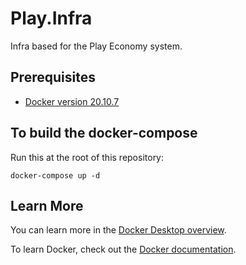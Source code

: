 # Play.Infra

Infra based for the Play Economy system.

## Prerequisites

- [Docker version 20.10.7](https://www.docker.com/get-started/)

## To build the docker-compose

Run this at the root of this repository:

```
docker-compose up -d
```

## Learn More

You can learn more in the [Docker Desktop overview](https://docs.docker.com/desktop/).

To learn Docker, check out the [Docker documentation](https://docs.docker.com/desktop/).
